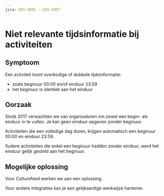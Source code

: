 ```yaml
---
jira: UIV-1891 - UIV-1957
---
```


# Niet relevante tijdsinformatie bij activiteiten

## Symptoom

Een activiteit toont overbodige of dubbele tijdsinformatie:

- zoals beginuur 00:00 en/of einduur 23:59
- het beginuur is identiek aan het einduur

## Oorzaak

Sinds 2017 verwachten we van organisatoren om zowel een begin- als einduur in te vullen. Je kan geen einduur opgeven zonder beginuur.

Activiteiten die een volledige dag duren, krijgen automatisch een beginuur 00:00 en einduur 23:59.

0udere activiteiten die enkel een beginuur hadden zonder einduur, werd het einduur gelijk gesteld aan het beginuur.

## Mogelijke oplossing

Voor Culturefeed werken we aan een oplossing.

Voor andere integraties kan je een gelijkaardige werkwijze hanteren.
